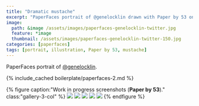 ```yaml
---
title: "Dramatic mustache"
excerpt: "PaperFaces portrait of @genelocklin drawn with Paper by 53 on an iPad."
image: 
  path: &image /assets/images/paperfaces-genelocklin-twitter.jpg 
  feature: *image
  thumbnail: /assets/images/paperfaces-genelocklin-twitter-150.jpg
categories: [paperfaces]
tags: [portrait, illustration, Paper by 53, mustache]
---
```


PaperFaces portrait of [@genelocklin](https://twitter.com/genelocklin).

{% include_cached boilerplate/paperfaces-2.md %}

{% figure caption:"Work in progress screenshots (**Paper by 53**)." class:"gallery-3-col" %}
[![](/assets/images/paperfaces-genelocklin-process-1-600.jpg)](/assets/images/paperfaces-genelocklin-process-1-lg.jpg)
[![](/assets/images/paperfaces-genelocklin-process-2-600.jpg)](/assets/images/paperfaces-genelocklin-process-2-lg.jpg)
[![](/assets/images/paperfaces-genelocklin-process-3-600.jpg)](/assets/images/paperfaces-genelocklin-process-3-lg.jpg)
[![](/assets/images/paperfaces-genelocklin-process-4-600.jpg)](/assets/images/paperfaces-genelocklin-process-4-lg.jpg)
[![](/assets/images/paperfaces-genelocklin-process-5-600.jpg)](/assets/images/paperfaces-genelocklin-process-5-lg.jpg)
{% endfigure %}
